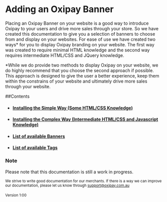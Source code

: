 # Adding an Oxipay Banner

Placing an Oxipay Banner on your website is a good way to introduce Oxipay to your users and drive more sales through your store. So we have created this documentation to give you a selection of banners to choose from and display on your websites. 
For ease of use we have created two ways* for you to display Oxipay branding on your website. The first way was created to require minimal HTML knowledge and the second way requires intermediate HTML/CSS and JQuery knowledge.

*While we do provide two methods to display Oxipay on your website, we do highly recommend that you choose the second approach if possible. This approach is designed to give the user a better experience, keep them within the constrains of your website and ultimately drive more sales through your website.

##Contents
<ul>
    <li><a href="/guidelines/installing-simple"><h4>Installing the Simple Way (Some HTML/CSS Knowledge)</h4></a></li>
    <li><a href="/guidelines/installing-complex"><h4>Installing the Complex Way (Intermediate HTML/CSS and Javascript Knowledge)</h4></a></li>
    <li><a href="/guidelines/banners"><h4>List of available Banners</h4></a></li>
    <li><a href="/guidelines/banners/#price-tags"><h4>List of available Tags</h4></a></li>
    
</ul>

<div class="panel panel-primary">
  <div class="panel-heading">
    <h3 class="panel-title">Note</h3>
  </div>
  <div class="panel-body">
    Please note that this documentation is still a work in progress.
  </div>
</div>

<small>We strive to write good documentation for our merchants. If there is a way we can improve our documentation, please let us know through <a href="mailto:support@oxipay.com.au?Subject=Oxipay Documentation">support@oxipay.com.au</a></small>
<br>
<br>
<small>Version 1:00</small>